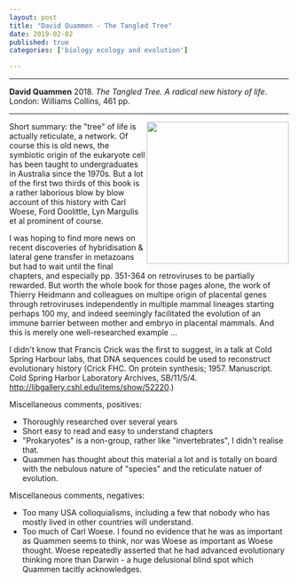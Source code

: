 ```yaml
---
layout: post
title: "David Quammen - The Tangled Tree"
date: 2019-02-02
published: true
categories: ['biology ecology and evolution']

---
```



***
<b>David Quammen</b> 2018. _The Tangled Tree. A radical new history of life_.  London: Williams Collins, 461 pp.

***
<img width="256" align="right" src="https://d1a37ygoufymvg.cloudfront.net/resized/width-298/path-assets/covers/v1/9780008310684.jpg" alt="">  
Short summary: the "tree" of life is actually reticulate, a network.  Of course this is old news, the symbiotic origin of the eukaryote cell has been taught to undergraduates in Australia since the 1970s.  But a lot of the first two thirds of this book is a rather laborious blow by blow account of this history with Carl Woese, Ford Doolittle, Lyn Margulis et al prominent of course.

I was hoping to find more news on recent discoveries of hybridisation & lateral gene transfer in metazoans but had to wait until the final chapters, and especially pp. 351-364 on retroviruses to be partially rewarded.  But worth the whole book for those pages alone, the work of Thierry Heidmann and colleagues on multipe origin of placental genes through retroviruses independently in multiple mammal lineages starting perhaps 100 my, and indeed seemingly facilitated the evolution of an immune barrier between mother and embryo in placental mammals. And this is merely one well-researched example ...

I didn't know that Francis Crick was the first to suggest, in a talk at Cold Spring Harbour labs, that DNA sequences could be used to reconstruct evolutionary history (Crick FHC. On protein synthesis; 1957. Manuscript. Cold Spring Harbor Laboratory Archives, SB/11/5/4. http://libgallery.cshl.edu/items/show/52220.)

Miscellaneous comments, positives: 
- Thoroughly researched over several years
- Short easy to read and easy to understand chapters
- "Prokaryotes" is a non-group, rather like "invertebrates", I didn't realise that.
- Quammen has thought about this material a lot and is totally on board with the nebulous nature of "species" and the reticulate natuer of evolution.


Miscellaneous comments, negatives:

 - Too many USA colloquialisms, including a few that nobody who has mostly lived in other countries will understand.
 - Too much of Carl Woese.  I found no evidence that he was as important as Quammen seems to think, nor was Woese as important as Woese thought.   Woese repeatedly asserted that he had advanced evolutionary thinking more than Darwin - a huge delusional blind spot which Quammen tacitly acknowledges.
